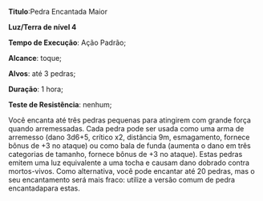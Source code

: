 **Titulo**:Pedra Encantada Maior

**Luz/Terra de nível 4**

**Tempo de Execução**: Ação Padrão;

**Alcance**: toque;

**Alvos**: até 3 pedras;

**Duração**: 1 hora;

**Teste de Resistência**: nenhum;

Você encanta até três pedras pequenas 
para atingirem com grande força quando 
arremessadas. Cada pedra pode ser usada 
como uma arma de arremesso (dano 3d6+5, crítico x2, distância 9m, esmagamento, fornece bônus de +3 no ataque) ou 
como bala de funda (aumenta o dano em 
três categorias de tamanho, fornece bônus 
de +3 no ataque). Estas pedras emitem 
uma luz equivalente a uma tocha e causam 
dano dobrado contra mortos-vivos. Como 
alternativa, você pode encantar até 20 
pedras, mas o seu encantamento será mais 
fraco: utilize a versão comum de pedra 
encantadapara estas.

